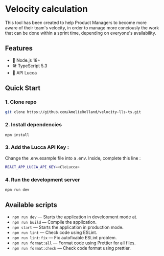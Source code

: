 # Velocity calculation

This tool has been created to help Product Managers to become more aware of their team's velocity, in order to manage more conciously the work that can be done within a sprint time, depending on everyone's availability.

## Features

- 💎 Node.js 18+
- 🛠️ TypeScript 5.3
- 📅 API Lucca

## Quick Start

### 1. Clone repo

```bash
git clone https://github.com/AmelieRolland/velocity-lls-ts.git
```

### 2. Install dependencies

```bash
npm install
```
### 3. Add the Lucca API Key :

Change the .env.example file into a .env. Inside, complete this line :
```bash
REACT_APP_LUCCA_API_KEY=<CleLucca>
```

### 4. Run the development server

```bash
npm run dev
```

## Available scripts

- `npm run dev` — Starts the application in development mode at.
- `npm run build` — Compile the application.
- `npm start` — Starts the application in production mode.
- `npm run lint` — Check code using ESLint.
- `npm run lint:fix` — Fix autofixable ESLint problem.
- `npm run format:all` — Format code using Prettier for all files.
- `npm run format:check` — Check code format using prettier.


